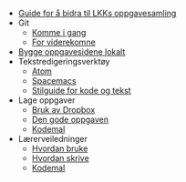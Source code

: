 - [Guide for å bidra til LKKs oppgavesamling](./Home)
- Git
  * [Komme i gang](./Komme-i-gang-med-Git)
  * [For viderekomne](./Git-for-viderekomne)
- [Bygge oppgavesidene lokalt](./Bygge-oppgavesidene-lokalt)
- Tekstredigeringsverktøy
  * [Atom](./Introduksjon-til-Atom)
  * [Spacemacs](./Introduksjon-til-Spacemacs)
  * [Stilguide for kode og tekst](./Stilguide-for-kode-og-tekst)
- Lage oppgaver
  * [Bruk av Dropbox](./Veiledning-for-bruk-av-Dropbox)
  * [Den gode oppgaven](./Den-gode-oppgaven)
  * [Kodemal](./Kodemal-oppgave)
- Lærerveiledninger
   * [Hvordan bruke](./Hvordan-bruke-en-l%C3%A6rerveiledning)
   * [Hvordan skrive](./Hvordan-skrive-en-l%C3%A6rerveiledning)
   * [Kodemal](./Kodemal-l%C3%A6rerveiledning)
